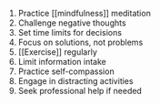 1. Practice [[mindfulness]] meditation
2. Challenge negative thoughts
3. Set time limits for decisions
4. Focus on solutions, not problems
5. [[Exercise]] regularly
6. Limit information intake
7. Practice self-compassion
8. Engage in distracting activities
9. Seek professional help if needed